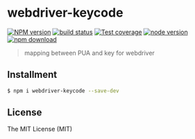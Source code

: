 # webdriver-keycode

[![NPM version][npm-image]][npm-url]
[![build status][travis-image]][travis-url]
[![Test coverage][coveralls-image]][coveralls-url]
[![node version][node-image]][node-url]
[![npm download][download-image]][download-url]

[npm-image]: https://img.shields.io/npm/v/webdriver-keycode.svg?style=flat-square
[npm-url]: https://npmjs.org/package/webdriver-keycode
[travis-image]: https://img.shields.io/travis/macacajs/webdriver-keycode.svg?style=flat-square
[travis-url]: https://travis-ci.org/macacajs/webdriver-keycode
[coveralls-image]: https://img.shields.io/coveralls/macacajs/webdriver-keycode.svg?style=flat-square
[coveralls-url]: https://coveralls.io/r/macacajs/webdriver-keycode?branch=master
[node-image]: https://img.shields.io/badge/node.js-%3E=_0.10-green.svg?style=flat-square
[node-url]: http://nodejs.org/download/
[download-image]: https://img.shields.io/npm/dm/webdriver-keycode.svg?style=flat-square
[download-url]: https://npmjs.org/package/webdriver-keycode

> mapping between PUA and key for webdriver

## Installment

```bash
$ npm i webdriver-keycode --save-dev
```

## License

The MIT License (MIT)
